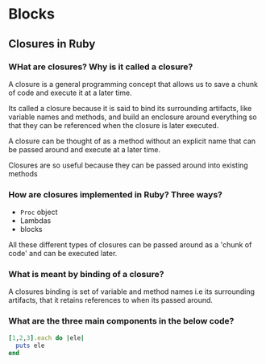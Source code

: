 # Blocks

## Closures in Ruby

### WHat are closures? Why is it called a closure?

A closure is a general programming concept that allows us to save a chunk of code and execute it at a later time. 

Its called a closure because it is said to bind its surrounding artifacts, like variable names and methods, and build an enclosure around everything so that they can be referenced when the closure is later executed.

A closure can be thought of as a method without an explicit name that can be passed around and execute at a later time.

Closures are so useful because they can be passed around into existing methods

### How are closures implemented in Ruby? Three ways?

- `Proc` object
- Lambdas
- blocks

All these different types of closures can be passed around as a 'chunk of code' and can be executed later.

### What is meant by binding of a closure?

A closures binding is set of variable and method names i.e its surrounding artifacts, that it retains references to when its passed around.

### What are the three main components in the below code?

```ruby
[1,2,3].each do |ele|
  puts ele
end
```





